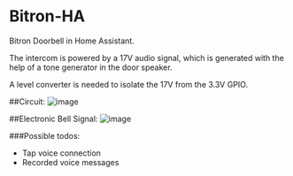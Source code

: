 # Bitron-HA
Bitron Doorbell in Home Assistant.

The intercom is powered by a 17V audio signal, which is generated with the help of a tone generator in the door speaker.

A level converter is needed to isolate the 17V from the 3.3V GPIO.

##Circuit:
![image](https://github.com/Gamer08YT/Bitron-HA/assets/31771657/6b753a1b-5900-42e2-b213-8a6084dac13a)

##Electronic Bell Signal:
![image](https://github.com/Gamer08YT/Bitron-HA/assets/31771657/ff231b00-bf32-4557-ad0b-7b7fe44c7d27)

###Possible todos:
- Tap voice connection
- Recorded voice messages
